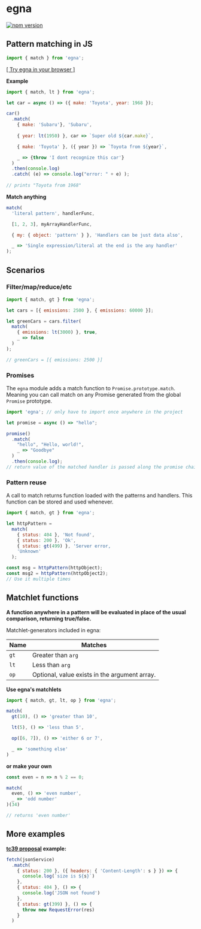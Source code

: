 # egna
[![npm version](https://badge.fury.io/js/egna.svg)](https://www.npmjs.com/package/egna)

## Pattern matching in JS

```javascript
import { match } from 'egna';
```
[[ Try egna in your browser ]](https://npm.runkit.com/egna)

**Example**
```javascript
import { match, lt } from 'egna';

let car = async () => ({ make: 'Toyota', year: 1968 });

car()
  .match(
    { make: 'Subaru'}, 'Subaru',
  
    { year: lt(1950) }, car => `Super old ${car.make}`,

    { make: 'Toyota' }, ({ year }) => `Toyota from ${year}`,

    _ => {throw 'I dont recognize this car'}
  )
  .then(console.log)
  .catch( (e) => console.log("error: " + e) );
  
// prints "Toyota from 1968"
```

**Match anything**
```javascript
match(
  'literal pattern', handlerFunc,

  [1, 2, 3], myArrayHandlerFunc,

  { my: { object: 'pattern' } }, 'Handlers can be just data also',

  _ => 'Single expression/literal at the end is the any handler'
);
```

## Scenarios

### Filter/map/reduce/etc
```javascript
import { match, gt } from 'egna';

let cars = [{ emissions: 2500 }, { emissions: 60000 }];

let greenCars = cars.filter(
  match(
    { emissions: lt(3000) }, true,
    _ => false
  )
);

// greenCars = [{ emissions: 2500 }]
```

### Promises
The `egna` module adds a match function to `Promise.prototype.match`.
Meaning you can call match on any Promise generated from the global `Promise` prototype.

```javascript
import 'egna'; // only have to import once anywhere in the project

let promise = async () => "hello";

promise()
  .match(
    "hello", "Hello, world!",
    _ => "Goodbye"
  )
  .then(console.log);
// return value of the matched handler is passed along the promise chain
```

### Pattern reuse
A call to match returns function loaded with the patterns and handlers. This function can be stored and used whenever.
```javascript
import { match, gt } from 'egna';

let httpPattern =
  match(
    { status: 404 }, 'Not found',
    { status: 200 }, 'Ok',
    { status: gt(499) }, 'Server error,
    'Unknown'
  );

const msg = httpPattern(httpObject);
const msg2 = httpPattern(httpObject2);
// Use it multiple times
```

## Matchlet functions
**A function anywhere in a pattern will be evaluated in place of the usual comparison, returning true/false.**

Matchlet-generators included in egna:

| Name       | Matches                                                 |
|------------|---------------------------------------------------------|
| `gt`       | Greater than `arg`                                      |
| `lt`       | Less than `arg`                                         |
| `op`       | Optional, value exists in the argument array.           |

**Use egna's matchlets**
```javascript
import { match, gt, lt, op } from 'egna';

match(
  gt(10), () => 'greater than 10',

  lt(5), () => 'less than 5',

  op([6, 7]), () => 'either 6 or 7',

  _ => 'something else'
)
```
**or make your own**

```javascript
const even = n => n % 2 == 0;

match(
  even, () => 'even number',
  _ => 'odd number'
)(34)

// returns 'even number'
```

## More examples

<!-- **Map with deep object matching** -->
<!-- ```javascript -->
<!-- let weather = [ -->
<!--   { city: 'London', weather: { code: '123', name: 'Cloudy' } }, -->
<!--   { city: 'Bergen', weather: { code: '234', name: 'Rainy' } } -->
<!-- ]; -->

<!-- weather.map(match( -->
<!--   { weather: { name: 'Rainy' } }, ({ city }) => 'Bring an umbrella to ' + city, -->
<!--   { weather: { name: 'Sunny' } }, ({ city }) => 'Bring sunglasses to ' + city, -->
<!--   ({ city }) => 'Nothing to bring in ' + city -->
<!-- )); -->

<!-- // returns [ 'Nothing to bring in London', 'Bring an umbrella to Bergen' ] -->
<!-- ``` -->

**[tc39 proposal](https://github.com/tc39/proposal-pattern-matching) example:**
```javascript
fetch(jsonService)
  .match(
    { status: 200 }, ({ headers: { 'Content-Length': s } }) => {
      console.log(`size is ${s}`)
    },
    { status: 404 }, () => {
      console.log('JSON not found')
    },
    { status: gt(399) }, () => {
      throw new RequestError(res)
    }
  )
```
